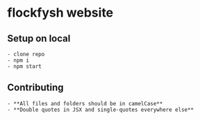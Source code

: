 # flockfysh website

## Setup on local
    - clone repo
    - npm i
    - npm start

## Contributing
    - **All files and folders should be in camelCase**
    - **Double quotes in JSX and single-quotes everywhere else**